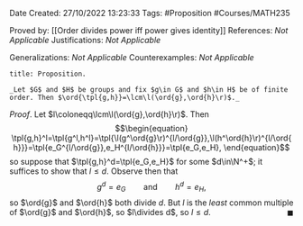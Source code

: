 <div class="topSpace"></div>

Date Created: 27/10/2022 13:23:33
Tags: #Proposition #Courses/MATH235

Proved by: [[Order divides power iff power gives identity]]
References: _Not Applicable_
Justifications: _Not Applicable_

Generalizations: _Not Applicable_
Counterexamples: _Not Applicable_

``` ad-Proposition
title: Proposition.

_Let $G$ and $H$ be groups and fix $g\in G$ and $h\in H$ be of finite order. Then $\ord{\tpl{g,h}}=\lcm\l(\ord{g},\ord{h}\r)$._

```

_Proof_. Let $l\coloneqq\lcm\l(\ord{g},\ord{h}\r)$. Then
$$\begin{equation}
    \tpl{g,h}^l=\tpl{g^l,h^l}=\tpl{\l(g^\ord{g}\r)^{l/\ord{g}},\l(h^\ord{h}\r)^{l/\ord{h}}}=\tpl{e_G^{l/\ord{g}},e_H^{l/\ord{h}}}=\tpl{e_G,e_H},
\end{equation}$$
so suppose that $\tpl{g,h}^d=\tpl{e_G,e_H}$ for some $d\in\N^+$; it suffices to show that $l\leq d$. Observe then that
$$\begin{equation}
    g^d=e_G\ \ \ \ \ \ \ \ \textrm{and}\ \ \ \ \ \ \ \ h^d=e_H,
\end{equation}$$
so $\ord{g}$ and $\ord{h}$ both divide $d$. But $l$ is the _least_ common multiple of $\ord{g}$ and $\ord{h}$, so $l\divides d$, so $l\leq d$.<span style="float:right;">$\blacksquare$</span>
